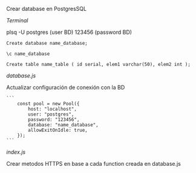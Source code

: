 Crear database en PostgresSQL

_Terminal_

plsq -U postgres (user BD)
123456 (password BD)

    Create database name_database;

    \c name_database

    Create table name_table ( id serial, elem1 varchar(50), elem2 int );

_database.js_

Actualizar configuración de conexión con la BD

    ```
        const pool = new Pool({
            host: "localhost",
            user: "postgres",
            password: "123456",
            database: "name_database",
            allowExitOnIdle: true,
        });
    ```

_index.js_

Crear metodos HTTPS en base a cada function creada en database.js
